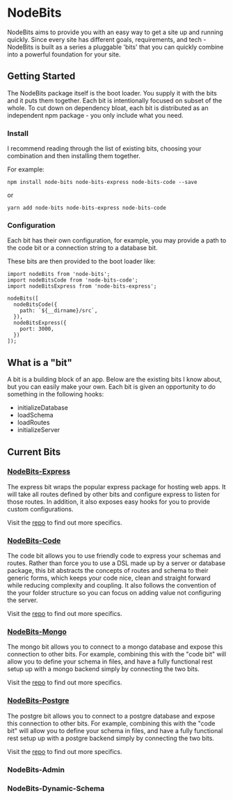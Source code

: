 # NodeBits
NodeBits aims to provide you with an easy way to get a site up and running quickly. Since every site has different goals, requirements, and tech - NodeBits is built as a series a pluggable 'bits' that you can quickly combine into a powerful foundation for your site.

## Getting Started
The NodeBits package itself is the boot loader. You supply it with the bits and it puts them together. Each bit is intentionally focused on subset of the whole. To cut down on dependency bloat, each bit is distributed as an independent npm package - you only include what you need.

### Install
I recommend reading through the list of existing bits, choosing your combination and then installing them together.

For example:
```
npm install node-bits node-bits-express node-bits-code --save
```

or

```
yarn add node-bits node-bits-express node-bits-code
```

### Configuration
Each bit has their own configuration, for example, you may provide a path to the code bit or a connection string to a database bit.

These bits are then provided to the boot loader like:

```
import nodeBits from 'node-bits';
import nodeBitsCode from 'node-bits-code';
import nodeBitsExpress from 'node-bits-express';

nodeBits([
  nodeBitsCode({
    path: `${__dirname}/src`,
  }),
  nodeBitsExpress({
    port: 3000,
  })
]);
```

## What is a "bit"
A bit is a building block of an app. Below are the existing bits I know about, but you can easily make your own. Each bit is given an opportunity to do something in the following hooks:

* initializeDatabase
* loadSchema
* loadRoutes
* initializeServer

## Current Bits
### [NodeBits-Express](https://github.com/jgretz/node-bits-express)
The express bit wraps the popular express package for hosting web apps. It will take all routes defined by other bits and configure express to listen for those routes. In addition, it also exposes easy hooks for you to provide custom configurations.

Visit the [repo](https://github.com/jgretz/node-bits-express) to find out more specifics.

### [NodeBits-Code](https://github.com/jgretz/node-bits-code)
The code bit allows you to use friendly code to express your schemas and routes. Rather than force you to use a DSL made up by a server or database package, this bit abstracts the concepts of routes and schema to their generic forms, which keeps your code nice, clean and straight forward while reducing complexity and coupling. It also follows the convention of the your folder structure so you can focus on adding value not configuring the server.

Visit the [repo](https://github.com/jgretz/node-bits-code) to find out more specifics.

### [NodeBits-Mongo](https://github.com/jgretz/node-bits-mongo)
The mongo bit allows you to connect to a mongo database and expose this connection to other bits. For example, combining this with the "code bit" will allow you to define your schema in files, and have a fully functional rest setup up with a mongo backend simply by connecting the two bits.

Visit the [repo](https://github.com/jgretz/node-bits-mongo) to find out more specifics.

### [NodeBits-Postgre](https://github.com/jgretz/node-bits-postgre)
The postgre bit allows you to connect to a postgre database and expose this connection to other bits. For example, combining this with the "code bit" will allow you to define your schema in files, and have a fully functional rest setup up with a postgre backend simply by connecting the two bits.

Visit the [repo](https://github.com/jgretz/node-bits-postgre) to find out more specifics.

### NodeBits-Admin

### NodeBits-Dynamic-Schema
